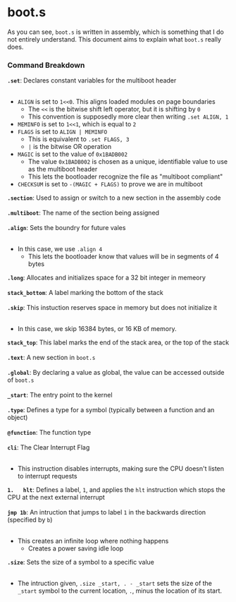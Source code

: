 # boot.s

As you can see, `boot.s` is written in assembly, which is something that I do not entirely understand. This document aims to explain what `boot.s` really does.

### Command Breakdown

**`.set`**: Declares constant variables for the multiboot header <br/><br/>

- `ALIGN` is set to `1<<0`. This aligns loaded modules on page boundaries
  - The `<<` is the bitwise shift left operator, but it is shifting by `0`
  - This convention is supposedly more clear then writing `.set ALIGN, 1`
- `MEMINFO` is set to `1<<1`, which is equal to `2`
- `FLAGS` is set to `ALIGN | MEMINFO`
  - This is equivalent to `.set FLAGS, 3`
  - `|` is the bitwise OR operation
- `MAGIC` is set to the value of `0x1BADB002`
  - The value `0x1BADB002` is chosen as a unique, identifiable value to use as the multiboot header
  - This lets the bootloader recognize the file as "multiboot compliant"
- `CHECKSUM` is set to `-(MAGIC + FLAGS)` to prove we are in multiboot

**`.section`**: Used to assign or switch to a new section in the assembly code<br/><br/>
**`.multiboot`**: The name of the section being assigned<br/><br/>
**`.align`**: Sets the boundry for future vales<br/><br/>

- In this case, we use `.align 4`
  - This lets the bootloader know that values will be in segments of 4 bytes

**`.long`**: Allocates and initializes space for a 32 bit integer in memeory<br/><br/>
**`stack_bottom`**: A label marking the bottom of the stack<br/><br/>
**`.skip`**: This instuction reserves space in memory but does not initialize it<br/><br/>

- In this case, we skip 16384 bytes, or 16 KB of memory.

**`stack_top`**: This label marks the end of the stack area, or the top of the stack<br/><br/>
**`.text`**: A new section in `boot.s`<br/><br/>
**`.global`**: By declaring a value as global, the value can be accessed outside of `boot.s`<br/><br/>
**`_start`**: The entry point to the kernel<br/><br/>
**`.type`**: Defines a type for a symbol (typically between a function and an object)<br/><br/>
**`@function`**: The function type<br/><br/>
**`cli`**: The Clear Interrupt Flag<br/><br/>

- This instruction disables interrupts, making sure the CPU doesn't listen to interrupt requests

**`1.   hlt`**: Defines a label, `1`, and applies the `hlt` instruction which stops the CPU at the next external interrupt<br/><br/>
**`jmp 1b`**: An intruction that jumps to label `1` in the backwards direction (specified by `b`)<br/><br/>

- This creates an infinite loop where nothing happens
  - Creates a power saving idle loop

**`.size`**: Sets the size of a symbol to a specific value<br/><br/>

- The intruction given, `.size _start, . - _start` sets the size of the `_start` symbol to the current location, `.`, minus the location of its start.
